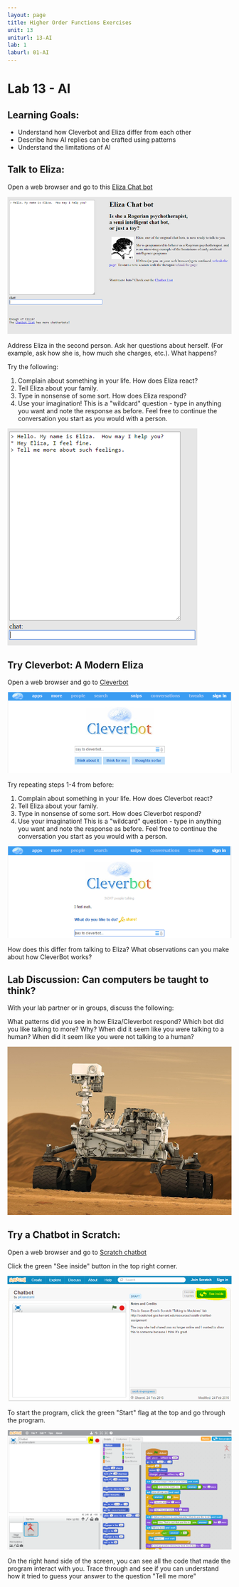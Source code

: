 ```yaml
---
layout: page
title: Higher Order Functions Exercises
unit: 13
uniturl: 13-AI
lab: 1
laburl: 01-AI
---
```



Lab 13 - AI
================================
Learning Goals: 
------------------------
  * Understand how Cleverbot and Eliza differ from each other
  * Describe how AI replies can be crafted using patterns
  * Understand the limitations of AI

Talk to Eliza: 
------------------------
Open a web browser and go to this [Eliza Chat bot](http://nlp-addiction.com/eliza/)

![eliza](eliza.png)

Address Eliza in the second person. Ask her questions about herself.  (For example, ask how she is, how much she charges, etc.).  What happens?

Try the following:

1. Complain about something in your life.  How does Eliza react?
2. Tell Eliza about your family.
3. Type in nonsense of some sort. How does Eliza respond?
4. Use your imagination! This is a "wildcard" question - type in anything you want and note the response as before. Feel free to continue the conversation you start as you would with a person.

![eliza-responses](eliza_response.png)

Try Cleverbot: A Modern Eliza
----------------------------

Open a web browser and go to [Cleverbot](http://www.cleverbot.com/)

![cleverbot](cleverbot.png)

Try repeating steps 1-4 from before:

1. Complain about something in your life.  How does Cleverbot react?
2. Tell Eliza about your family.
3. Type in nonsense of some sort. How does Cleverbot respond?
4. Use your imagination! This is a "wildcard" question - type in anything you want and note the response as before. Feel free to continue the conversation you start as you would with a person.

![cleverbot-responses](cleverbot_response.png)

How does this differ from talking to Eliza? What observations can you make about how CleverBot works?

Lab Discussion: Can computers be taught to think?
-------------------------------
With your lab partner or in groups, discuss the following:

What patterns did you see in how Eliza/Cleverbot respond?
Which bot did you like talking to more? Why?
When did it seem like you were talking to a human? 
When did it seem like you were not talking to a human?

![fun_img](ai.png)

Try a Chatbot in Scratch:
-------------------------------

Open a web browser and go to [Scratch chatbot](https://scratch.mit.edu/projects/99107504/)

Click the green "See inside" button in the top right corner.

![see_inside](scratch.png)

To start the program, click the green "Start" flag at the top and go through the program.

![start_scratch](start.png)

On the right hand side of the screen, you can see all the code that made the program interact with you.
Trace through and see if you can understand how it tried to guess your answer to the question "Tell me more"

